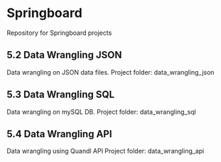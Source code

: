 # Springboard
Repository for Springboard projects

## 5.2 Data Wrangling JSON
Data wrangling on JSON data files.
Project folder: data_wrangling_json

## 5.3 Data Wrangling SQL
Data wrangling on mySQL DB. 
Project folder: data_wrangling_sql

## 5.4 Data Wrangling API
Data wrangling using Quandl API
Project folder: data_wrangling_api
